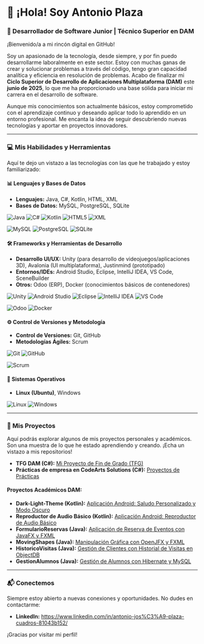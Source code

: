# 👋 ¡Hola! Soy Antonio Plaza

### 🚀 Desarrollador de Software Junior | Técnico Superior en DAM

¡Bienvenido/a a mi rincón digital en GitHub!

Soy un apasionado de la tecnología, desde siempre, y por fin puedo desarrollarme laboralmente en este sector. Estoy con muchas ganas de crear y solucionar problemas a través del código, tengo gran capacidad analítica y eficiencia en resolución de problemas. Acabo de finalizar mi **Ciclo Superior de Desarrollo de Aplicaciones Multiplataforma (DAM)** este **junio de 2025**, lo que me ha proporcionado una base sólida para iniciar mi carrera en el desarrollo de software.

Aunque mis conocimientos son actualmente básicos, estoy comprometido con el aprendizaje continuo y deseando aplicar todo lo aprendido en un entorno profesional. Me encanta la idea de seguir descubriendo nuevas tecnologías y aportar en proyectos innovadores.

---

### 💻 Mis Habilidades y Herramientas

Aquí te dejo un vistazo a las tecnologías con las que he trabajado y estoy familiarizado:

#### 📊 Lenguajes y Bases de Datos
* **Lenguajes:** Java, C#, Kotlin, HTML, XML
* **Bases de Datos:** MySQL, PostgreSQL, SQLite

![Java](https://img.shields.io/badge/Java-007396?style=for-the-badge&logo=java&logoColor=white)
![C#](https://img.shields.io/badge/C%23-239120?style=for-the-badge&logo=c-sharp&logoColor=white)
![Kotlin](https://img.shields.io/badge/Kotlin-7F52FF?style=for-the-badge&logo=kotlin&logoColor=white)
![HTML5](https://img.shields.io/badge/HTML5-E34F26?style=for-the-badge&logo=html5&logoColor=white)
![XML](https://img.shields.io/badge/XML-000?style=for-the-badge&logo=html5&logoColor=white) 

![MySQL](https://img.shields.io/badge/MySQL-005C84?style=for-the-badge&logo=mysql&logoColor=white)
![PostgreSQL](https://img.shields.io/badge/PostgreSQL-316192?style=for-the-badge&logo=postgresql&logoColor=white)
![SQLite](https://img.shields.io/badge/SQLite-07405E?style=for-the-badge&logo=sqlite&logoColor=white)

#### 🛠️ Frameworks y Herramientas de Desarrollo
* **Desarrollo UI/UX:** Unity (para desarrollo de videojuegos/aplicaciones 3D), Avalonia (UI multiplataforma), Justinmind (prototipado)
* **Entornos/IDEs:** Android Studio, Eclipse, IntelliJ IDEA, VS Code, SceneBuilder
* **Otros:** Odoo (ERP), Docker (conocimientos básicos de contenedores)

![Unity](https://img.shields.io/badge/Unity-100000?style=for-the-badge&logo=unity&logoColor=white)
![Android Studio](https://img.shields.io/badge/Android%20Studio-3DDC84?style=for-the-badge&logo=android-studio&logoColor=white)
![Eclipse](https://img.shields.io/badge/Eclipse-2C2255?style=for-the-badge&logo=eclipse&logoColor=white)
![IntelliJ IDEA](https://img.shields.io/badge/IntelliJIDEA-000000?style=for-the-badge&logo=intellij-idea&logoColor=white)
![VS Code](https://img.shields.io/badge/VS%20Code-007ACC?style=for-the-badge&logo=visual-studio-code&logoColor=white)
    
![Odoo](https://img.shields.io/badge/Odoo-7C235A?style=for-the-badge&logo=odoo&logoColor=white)
![Docker](https://img.shields.io/badge/Docker-2496ED?style=for-the-badge&logo=docker&logoColor=white)

#### ⚙️ Control de Versiones y Metodología
* **Control de Versiones:** Git, GitHub
* **Metodologías Ágiles:** Scrum

![Git](https://img.shields.io/badge/Git-F05032?style=for-the-badge&logo=git&logoColor=white)
    ![GitHub](https://img.shields.io/badge/GitHub-100000?style=for-the-badge&logo=github&logoColor=white)
    
![Scrum](https://img.shields.io/badge/Scrum-007396?style=for-the-badge&logoColor=white)

#### 🐧 Sistemas Operativos
* **Linux (Ubuntu)**, Windows

![Linux](https://img.shields.io/badge/Linux-FCC624?style=for-the-badge&logo=linux&logoColor=black)
![Windows](https://img.shields.io/badge/Windows-0078D4?style=for-the-badge&logo=windows&logoColor=white)

---

### 🚀 Mis Proyectos

Aquí podrás explorar algunos de mis proyectos personales y académicos. Son una muestra de lo que he estado aprendiendo y creando. ¡Echa un vistazo a mis repositorios!

* **TFG DAM (C#):** [Mi Proyecto de Fin de Grado (TFG)](https://github.com/AntonioPlaza7/TFG)
* **Prácticas de empresa en CodeArts Solutions (C#):** [Proyectos de Prácticas](https://github.com/AntonioPlaza7/Practicas-CodeArts-Solutions)

#### Proyectos Académicos DAM:

* **Dark-Light-Theme (Kotlin):** [Aplicación Android: Saludo Personalizado y Modo Oscuro](https://github.com/AntonioPlaza7/Dark-Light-Theme)
* **Reproductor de Audio Básico (Kotlin):** [Aplicación Android: Reproductor de Audio Básico](https://github.com/AntonioPlaza7/Play-Stop)
* **FormularioReservas (Java):** [Aplicación de Reserva de Eventos con JavaFX y FXML](https://github.com/AntonioPlaza7/FormularioReservas)
* **MovingShapes (Java):** [Manipulación Gráfica con OpenJFX y FXML](https://github.com/AntonioPlaza7/MovingShapes)
* **HistoricoVisitas (Java):** [Gestión de Clientes con Historial de Visitas en ObjectDB](https://github.com/AntonioPlaza7/HistoricoVisitas)
* **GestionAlumnos (Java):** [Gestión de Alumnos con Hibernate y MySQL](https://github.com/AntonioPlaza7/GestionAlumnos)

---

### 📬 Conectemos

Siempre estoy abierto a nuevas conexiones y oportunidades. No dudes en contactarme:

* **LinkedIn:** https://www.linkedin.com/in/antonio-jos%C3%A9-plaza-cuadros-81043b152/


¡Gracias por visitar mi perfil!
